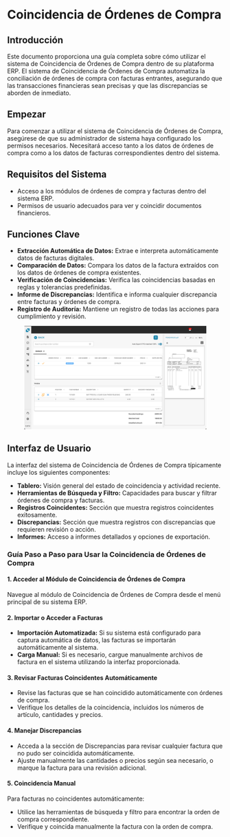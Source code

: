 # Coincidencia de Órdenes de Compra

## Introducción

Este documento proporciona una guía completa sobre cómo utilizar el sistema de Coincidencia de Órdenes de Compra dentro de su plataforma ERP. El sistema de Coincidencia de Órdenes de Compra automatiza la conciliación de órdenes de compra con facturas entrantes, asegurando que las transacciones financieras sean precisas y que las discrepancias se aborden de inmediato.

## Empezar

Para comenzar a utilizar el sistema de Coincidencia de Órdenes de Compra, asegúrese de que su administrador de sistema haya configurado los permisos necesarios. Necesitará acceso tanto a los datos de órdenes de compra como a los datos de facturas correspondientes dentro del sistema.

## Requisitos del Sistema

* Acceso a los módulos de órdenes de compra y facturas dentro del sistema ERP.
* Permisos de usuario adecuados para ver y coincidir documentos financieros.

## Funciones Clave

* **Extracción Automática de Datos:** Extrae e interpreta automáticamente datos de facturas digitales.
* **Comparación de Datos:** Compara los datos de la factura extraídos con los datos de órdenes de compra existentes.
* **Verificación de Coincidencias:** Verifica las coincidencias basadas en reglas y tolerancias predefinidas.
* **Informe de Discrepancias:** Identifica e informa cualquier discrepancia entre facturas y órdenes de compra.
* **Registro de Auditoría:** Mantiene un registro de todas las acciones para cumplimiento y revisión.

<figure><img src="../../.gitbook/assets/PO1.png" alt=""><figcaption></figcaption></figure>

## Interfaz de Usuario

La interfaz del sistema de Coincidencia de Órdenes de Compra típicamente incluye los siguientes componentes:

* **Tablero:** Visión general del estado de coincidencia y actividad reciente.
* **Herramientas de Búsqueda y Filtro:** Capacidades para buscar y filtrar órdenes de compra y facturas.
* **Registros Coincidentes:** Sección que muestra registros coincidentes exitosamente.
* **Discrepancias:** Sección que muestra registros con discrepancias que requieren revisión o acción.
* **Informes:** Acceso a informes detallados y opciones de exportación.

### Guía Paso a Paso para Usar la Coincidencia de Órdenes de Compra

#### 1. Acceder al Módulo de Coincidencia de Órdenes de Compra

Navegue al módulo de Coincidencia de Órdenes de Compra desde el menú principal de su sistema ERP.

#### 2. Importar o Acceder a Facturas

* **Importación Automatizada:** Si su sistema está configurado para captura automática de datos, las facturas se importarán automáticamente al sistema.
* **Carga Manual:** Si es necesario, cargue manualmente archivos de factura en el sistema utilizando la interfaz proporcionada.

#### 3. Revisar Facturas Coincidentes Automáticamente

* Revise las facturas que se han coincidido automáticamente con órdenes de compra.
* Verifique los detalles de la coincidencia, incluidos los números de artículo, cantidades y precios.

#### 4. Manejar Discrepancias

* Acceda a la sección de Discrepancias para revisar cualquier factura que no pudo ser coincidida automáticamente.
* Ajuste manualmente las cantidades o precios según sea necesario, o marque la factura para una revisión adicional.

#### 5. Coincidencia Manual

Para facturas no coincidentes automáticamente:

* Utilice las herramientas de búsqueda y filtro para encontrar la orden de compra correspondiente.
* Verifique y coincida manualmente la factura con la orden de compra.
